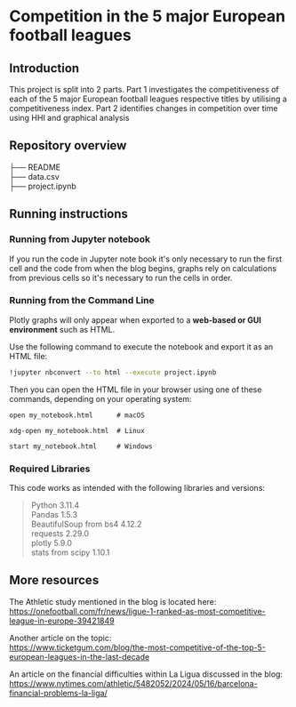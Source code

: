 # Competition in the 5 major European football leagues

## Introduction
This project is split into 2 parts. Part 1 investigates the competitiveness of each of the 5 major European football leagues respective titles by utilising a competitiveness index. Part 2 identifies changes in competition over time using HHI and graphical analysis

## Repository overview

├── README\
├── data.csv\
├── project.ipynb

## Running instructions

### Running from Jupyter notebook

If you run the code in Jupyter note book it's only necessary to run the first cell and the code from when the blog begins, graphs rely on calculations from previous cells so it's necessary to run the cells in order. 


### Running from the Command Line

Plotly graphs will only appear when exported to a **web-based or GUI environment** such as HTML.

Use the following command to execute the notebook and export it as an HTML file:

```bash
!jupyter nbconvert --to html --execute project.ipynb

```

Then you can open the HTML file in your browser using one of these commands, depending on your operating system:
```
open my_notebook.html      # macOS
```
```
xdg-open my_notebook.html  # Linux
```
```
start my_notebook.html     # Windows
```

### Required Libraries
This code works as intended with the following libraries and versions:

> Python 3.11.4\
> Pandas 1.5.3\
> BeautifulSoup from bs4 4.12.2\
> requests 2.29.0\
> plotly 5.9.0\
> stats from scipy 1.10.1

## More resources
The Athletic study mentioned in the blog is located here:\
https://onefootball.com/fr/news/ligue-1-ranked-as-most-competitive-league-in-europe-39421849

Another article on the topic:\
https://www.ticketgum.com/blog/the-most-competitive-of-the-top-5-european-leagues-in-the-last-decade

An article on the financial difficulties within La Ligua discussed in the blog:\
https://www.nytimes.com/athletic/5482052/2024/05/16/barcelona-financial-problems-la-liga/
